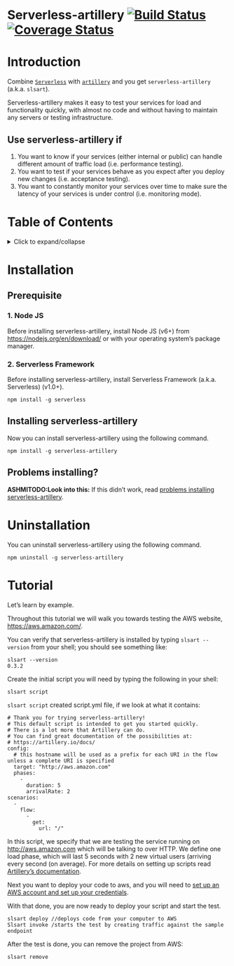 # Serverless-artillery [![Build Status](https://travis-ci.org/Nordstrom/serverless-artillery.svg?branch=master)](https://travis-ci.org/Nordstrom/serverless-artillery) [![Coverage Status](https://coveralls.io/repos/github/Nordstrom/serverless-artillery/badge.svg?branch=master)](https://coveralls.io/github/Nordstrom/serverless-artillery?branch=master)

[//]: # (Thanks to https://www.divio.com/en/blog/documentation/)


# Introduction
Combine [`Serverless`](https://serverless.com) with [`artillery`](https://artillery.io) and you get `serverless-artillery` (a.k.a. `slsart`). 

Serverless-artillery makes it easy to test your services for load and functionality quickly, with almost no code and without having to maintain any servers or testing infrastructure.

## Use serverless-artillery if
1. You want to know if your services (either internal or public) can handle different amount of traffic load (i.e. performance testing).
1. You want to test if your services behave as you expect after you deploy new changes (i.e. acceptance testing).
1. You want to constantly monitor your services over time to make sure the latency of your services is under control (i.e. monitoring mode).

# Table of Contents
<details><summary>Click to expand/collapse</summary>
<ul>
    <li><a href="#installation">Installation</a></li>
        <ul>
            <li><a href="#prerequisite">Prerequisite</a></li>
            <ul>
                <li><a href="#1-node-js">Node JS</a></li>
                <li><a href="#2-serverless-framework">Serverless Framework</a></li>
                <li><a href="#problems-installing?">Problems installing?</a></li>
            </ul>
            <li><a href="#installing-serverless-artillery">Installing serverless-artillery</a></li>
        </ul>
    <li><a href="#uninstallation">Uninstallation</a></li>
    <li><a href="#tutorial">Tutorial</a></li>
</ul>
</details>

# Installation
## Prerequisite
### 1. Node JS
Before installing serverless-artillery, install Node JS (v6+) from https://nodejs.org/en/download/ or with your operating system’s package manager.
### 2. Serverless Framework
Before installing serverless-artillery, install Serverless Framework (a.k.a. Serverless) (v1.0+).
```
npm install -g serverless
```
## Installing serverless-artillery
Now you can install serverless-artillery using the following command.
```
npm install -g serverless-artillery
```
## Problems installing?
**ASHMITODO:Look into this:** If this didn’t work, read [problems installing serverless-artillery](https://github.com/Nordstrom/serverless-artillery/blob/monitoring-mode/root-owns-node-modules.md).

# Uninstallation
You can uninstall serverless-artillery using the following command.
```
npm uninstall -g serverless-artillery
```

# Tutorial

Let’s learn by example.

Throughout this tutorial we will walk you towards testing the AWS website, https://aws.amazon.com/.  

You can verify that serverless-artillery is installed by typing `slsart --version` from your shell; you should see something like:

```
slsart --version
0.3.2
```

Create the initial script you will need by typing the following in your shell:

```
slsart script
```

`slsart script` created script.yml file, if we look at what it contains:

```
# Thank you for trying serverless-artillery!
# This default script is intended to get you started quickly.
# There is a lot more that Artillery can do.
# You can find great documentation of the possibilities at:
# https://artillery.io/docs/
config:
  # this hostname will be used as a prefix for each URI in the flow unless a complete URI is specified
  target: "http://aws.amazon.com"
  phases:
    -
      duration: 5
      arrivalRate: 2
scenarios:
  -
    flow:
      -
        get:
          url: "/"

```

In this script, we specify that we are testing the service running on http://aws.amazon.com which will be talking to over HTTP. We define one load phase, which will last 5 seconds with 2 new virtual users (arriving every second (on average).
For more details on setting up scripts read [Artillery’s documentation](https://artillery.io/docs/script-reference/).

Next you want to deploy your code to aws, and you will need to [set up an AWS account and set up your credentials](https://github.com/Nordstrom/serverless-artillery-workshop/tree/master/Lesson0%20-%20Before%20the%20workshop).

With that done, you are now ready to deploy your script and start the test.

```
slsart deploy //deploys code from your computer to AWS
Slsart invoke /starts the test by creating traffic against the sample endpoint

```

After the test is done, you can remove the project from AWS:

```
slsart remove
```
